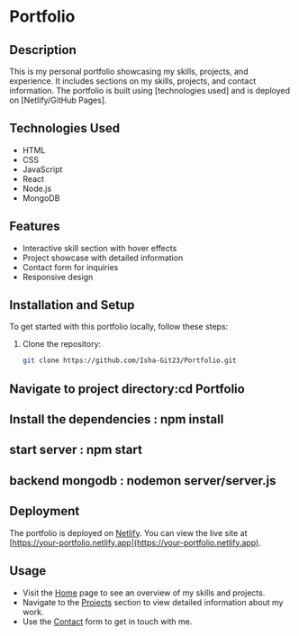 # Portfolio
## Description
This is my personal portfolio showcasing my skills, projects, and experience. It includes sections on my skills, projects, and contact information. The portfolio is built using [technologies used] and is deployed on [Netlify/GitHub Pages].
## Technologies Used
- HTML
- CSS
- JavaScript
- React
- Node.js
- MongoDB
## Features
- Interactive skill section with hover effects
- Project showcase with detailed information
- Contact form for inquiries
- Responsive design
## Installation and Setup
To get started with this portfolio locally, follow these steps:

1. Clone the repository:
   ```bash
   git clone https://github.com/Isha-Git23/Portfolio.git
## Navigate to project directory:cd Portfolio
## Install the dependencies : npm install
## start server : npm start
## backend mongodb : nodemon server/server.js
## Deployment
The portfolio is deployed on [Netlify](https://www.netlify.com/). You can view the live site at [https://your-portfolio.netlify.app](https://your-portfolio.netlify.app).
## Usage
- Visit the [Home](#) page to see an overview of my skills and projects.
- Navigate to the [Projects](#) section to view detailed information about my work.
- Use the [Contact](#) form to get in touch with me.

